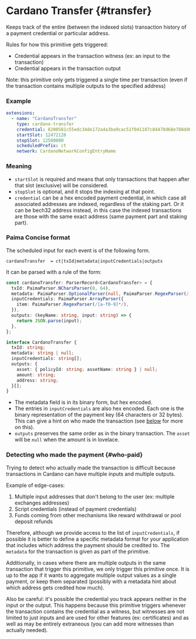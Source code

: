 
# Cardano Transfer {#transfer}

Keeps track of the entire (between the indexed slots) transaction history of a
payment credential or particular address.

Rules for how this primitive gets triggered:
- Credential appears in the transaction witness (ex: an input to the transaction)
- Credential appears in the transaction output

Note: this primitive only gets triggered a single time per transaction (even if the transaction contains multiple outputs to the specified address)

### Example

```yaml
extensions:
  - name: "CardanoTransfer"
    type: cardano-transfer
    credential: 8200581c55edc34de172a4a3ba9cac51f041187c84478d68e788dd6cf6f0b3d9 
    startSlot: 12472120
    stopSlot: 12500000
    scheduledPrefix: ct
    network: CardanoNetworkConfigEntryName
```

### Meaning

- `startSlot` is required and means that only transactions that happen after that slot (exclusive) will be considered.
- `stopSlot` is optional, and it stops the indexing at that point.
- `credential` can be a hex encoded payment credential, in which case all
associated addresses are indexed, regardless of the staking part. Or it can be
bech32 address instead, in this case the indexed transactions are those with the
same exact address (same payment part and staking part).

### Paima Concise format

The scheduled input for each event is of the following form.

```
cardanoTransfer  = ct|txId|metadata|inputCredentials|outputs
```

It can be parsed with a rule of the form:

```ts
const cardanoTransfer: ParserRecord<CardanoTransfer> = {
  txId: PaimaParser.NCharsParser(0, 64),
  metadata: PaimaParser.OptionalParser(null, PaimaParser.RegexParser(/[a-f0-9]*/)),
  inputCredentials: PaimaParser.ArrayParser({
    item: PaimaParser.RegexParser(/[a-f0-9]*/),
  }),
  outputs: (keyName: string, input: string) => {
    return JSON.parse(input);
  },
};

interface CardanoTransfer {
  txId: string;
  metadata: string | null;
  inputCredentials: string[];
  outputs: {
    asset: { policyId: string; assetName: string } | null;
    amount: string;
    address: string;
  }[];
}
```

- The metadata field is in its binary form, but hex encoded.
- The entries in `inputCredentials` are also hex encoded. Each one is the binary
representation of the payment key (64 characters or 32 bytes). This can give a hint on who made the transaction (see [below](#who-paid) for more on this).
- `outputs` preserves the same order as in the binary transaction. The `asset`
will be `null` when the amount is in lovelace.

### Detecting who made the payment  {#who-paid}

Trying to detect who actually made the transaction is difficult because transactions in Cardano can have multiple inputs and multiple outputs.

Example of edge-cases:
1. Multiple input addresses that don't belong to the user (ex: multiple exchanges addresses)
2. Script credentials (instead of payment credentials)
3. Funds coming from other mechanisms like reward withdrawal or pool deposit refunds

Therefore, although we provide access to the list of `inputCredentials`, if possible it is better to define a specific metadata format for your application that includes which address the payment should be credited to. The `metadata` for the transaction is given as part of the primitive.

Additionally, in cases where there are multiple outputs in the same transaction that trigger this primitive, we only trigger this primitive once. It is up to the app if it wants to aggregate multiple output values as a single payment, or keep them separated (possibly with a metadata hint about which address gets credited how much).

Also be careful: it's possible the credential you track appears neither in the input or the output. This happens because this primitive triggers whenever the transaction contains the credential as a witness, but witnesses are not limited to just inputs and are used for other features (ex: certificates) and as well as may be entirely extraneous (you can add more witnesses than actually needed).